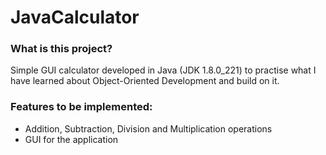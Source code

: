 # JavaCalculator
<h3> What is this project? </h3>
<p> Simple GUI calculator developed in Java (JDK 1.8.0_221) to practise what I have learned about Object-Oriented Development and build on it. </p>

<h3> Features to be implemented: </h3>
  <ul>
    <li> Addition, Subtraction, Division and Multiplication operations </li>
    <li> GUI for the application </li>
  </ul>
